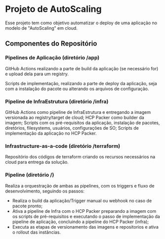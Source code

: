 # Projeto de AutoScaling

Esse projeto tem como objetivo automatizar o deploy de uma aplicação no modelo de "AutoScaling" em cloud.

## Componentes do Repositório

### Pipelines de Aplicação (diretório /app)

GitHub Actions realizando a parte de build da aplicação (se necessário for) e upload dela para um registry.

Scripts de implementação, realizando a parte de deploy da aplicação, seja com a instalação do pacote ou alterando os arquivos de configuração.

### Pipeline de InfraEstrutura (diretório /infra)

GitHub Actions como pipeline de InfraEstrutura e entregando a imagem versionada ao registry/target de cloud;
HCP Packer como builder da imagem;
Scripts com os pré-requisitos da aplicação, instalação de pacotes, diretórios, filesystems, usuários, configurações de SO;
Scripts de implementação da aplicação no HCP Packer.

### Infrastructure-as-a-code (diretório /terraform)

Repositório dos códigos de terraform criando os recursos necessários na cloud para entrega da solução.

### Pipeline (diretório /)

Realiza a orquestração de ambas as pipelines, com os triggers e fluxo de desenvolvimento, seguindo os passos:

- Realiza o build da aplicação/Trigger manual ou webhook no caso de pacote pronto;
- Ativa a pipeline de Infra com o HCP Packer preparando a imagem com os scripts de pré-requisitos e executando o passo de implementação da pipeline de aplicação, concluindo a pipeline do HCP Packer (infra);
- Executa as etapas de versionamento das imagens e repositorios e ativa o rollout das instâncias.